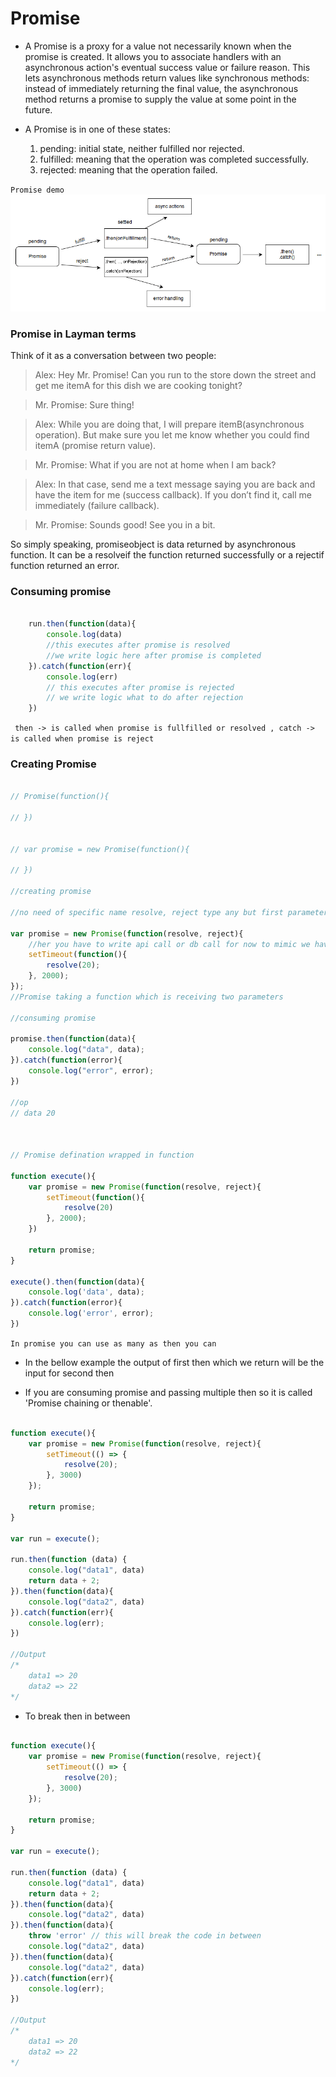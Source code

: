 # Promise

-    A Promise is a proxy for a value not necessarily known when the promise is created. It allows you to associate handlers with an asynchronous action's eventual success value or failure reason. This lets asynchronous methods return values like synchronous methods: instead of immediately returning the final value, the asynchronous method returns a promise to supply the value at some point in the future.

- A Promise is in one of these states:

    1. pending: initial state, neither fulfilled nor rejected.
    1. fulfilled: meaning that the operation was completed successfully.
    1. rejected: meaning that the operation failed.

`Promise demo`
    ![image](../../image/promises.png)



### Promise in Layman terms

Think of it as a conversation between two people:

> Alex: Hey Mr. Promise! Can you run to the store down the street and get me itemA for this dish we are cooking tonight?

> Mr. Promise: Sure thing!

> Alex: While you are doing that, I will prepare itemB(asynchronous operation). But make sure you let me know whether you could find itemA (promise return value).

> Mr. Promise: What if you are not at home when I am back?

> Alex: In that case, send me a text message saying you are back and have the item for me (success callback). If you don’t find it, call me immediately (failure callback).

> Mr. Promise: Sounds good! See you in a bit.

So simply speaking, promiseobject is data returned by asynchronous function. It can be a resolveif the function returned successfully or a rejectif function returned an error.

### Consuming promise


```js

    run.then(function(data){
        console.log(data)
        //this executes after promise is resolved 
        //we write logic here after promise is completed
    }).catch(function(err){
        console.log(err)
        // this executes after promise is rejected
        // we write logic what to do after rejection
    })
```

` then -> is called when promise is fullfilled or resolved , catch -> is called when promise is reject`


### Creating Promise

```js

// Promise(function(){

// })


// var promise = new Promise(function(){

// })

//creating promise

//no need of specific name resolve, reject type any but first parameter is fullfiled and another one is unfullfiled

var promise = new Promise(function(resolve, reject){
    //her you have to write api call or db call for now to mimic we have used setTimeout web api
    setTimeout(function(){
        resolve(20);
    }, 2000);
});
//Promise taking a function which is receiving two parameters

//consuming promise

promise.then(function(data){
    console.log("data", data);
}).catch(function(error){
    console.log("error", error);
})

//op 
// data 20



// Promise defination wrapped in function

function execute(){
    var promise = new Promise(function(resolve, reject){
        setTimeout(function(){
            resolve(20)
        }, 2000);
    })

    return promise;
}

execute().then(function(data){
    console.log('data', data);
}).catch(function(error){
    console.log('error', error);
})
```

`In promise you can use as many as then you can`

- In the bellow example the output of first then which we return will be the input for second then

- If you are consuming promise and passing multiple then so it is called 'Promise chaining or thenable'. 

```js

function execute(){
    var promise = new Promise(function(resolve, reject){
        setTimeout(() => {
            resolve(20);
        }, 3000)
    });

    return promise;
}

var run = execute();

run.then(function (data) {
    console.log("data1", data)
    return data + 2;
}).then(function(data){
    console.log("data2", data)
}).catch(function(err){
    console.log(err);
})

//Output
/*
    data1 => 20
    data2 => 22
*/
```

- To break then in between

```js

function execute(){
    var promise = new Promise(function(resolve, reject){
        setTimeout(() => {
            resolve(20);
        }, 3000)
    });

    return promise;
}

var run = execute();

run.then(function (data) {
    console.log("data1", data)
    return data + 2;
}).then(function(data){
    console.log("data2", data)
}).then(function(data){
    throw 'error' // this will break the code in between
    console.log("data2", data)
}).then(function(data){
    console.log("data2", data)
}).catch(function(err){
    console.log(err);
})

//Output
/*
    data1 => 20
    data2 => 22
*/
```
